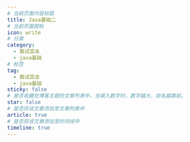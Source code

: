```yaml
---
# 当前页面内容标题
title: Java基础二
# 当前页面图标
icon: write
# 分类
category:
  - 面试突击
  - java基础
# 标签
tag:
  - 面试突击
  - java基础
sticky: false
# 是否收藏在博客主题的文章列表中，当填入数字时，数字越大，排名越靠前。
star: false
# 是否将该文章添加至文章列表中
article: true
# 是否将该文章添加至时间线中
timeline: true
---
```


